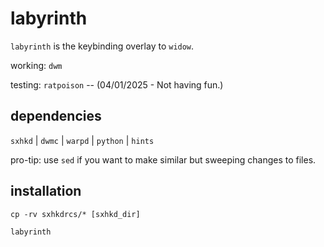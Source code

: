 # labyrinth

`labyrinth` is the keybinding overlay to `widow`.

working: `dwm`

testing: `ratpoison` -- (04/01/2025 - Not having fun.)

## dependencies

`sxhkd` |
`dwmc` |
`warpd` | 
`python` |
`hints` 


pro-tip: use `sed` if you want to make similar but sweeping changes to files.

## installation

`cp -rv sxhkdrcs/* [sxhkd_dir]` 

`labyrinth`
